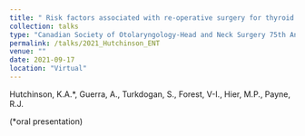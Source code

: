 ```yaml
---
title: " Risk factors associated with re‑operative surgery for thyroid malignancies: A 14‑year retrospective cohort study"
collection: talks
type: "Canadian Society of Otolaryngology-Head and Neck Surgery 75th Annual Meeting"
permalink: /talks/2021_Hutchinson_ENT
venue: ""
date: 2021-09-17
location: "Virtual"
---
```


Hutchinson, K.A.*, Guerra, A., Turkdogan, S., Forest, V-I., Hier, M.P., Payne, R.J.

(*oral presentation)
